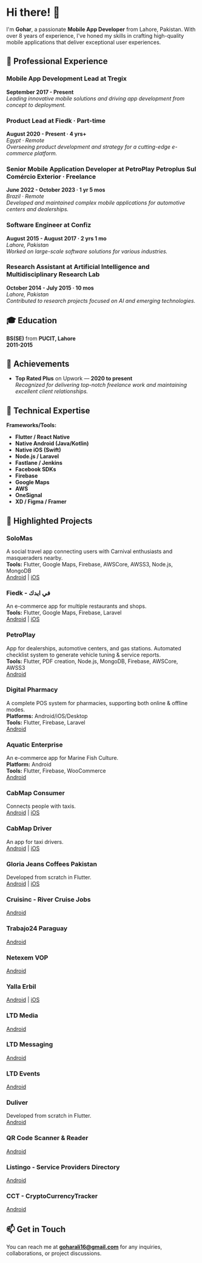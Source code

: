 # Hi there! 👋

I'm **Gohar**, a passionate **Mobile App Developer** from Lahore, Pakistan. With over 8 years of experience, I've honed my skills in crafting high-quality mobile applications that deliver exceptional user experiences.

## 💼 Professional Experience

### **Mobile App Development Lead** at **Tregix**  
**September 2017 - Present**  
*Leading innovative mobile solutions and driving app development from concept to deployment.*

### **Product Lead** at **Fiedk** · Part-time  
**August 2020 - Present · 4 yrs+**  
*Egypt · Remote*  
*Overseeing product development and strategy for a cutting-edge e-commerce platform.*

### **Senior Mobile Application Developer** at **PetroPlay Petroplus Sul Comércio Exterior** · Freelance  
**June 2022 - October 2023 · 1 yr 5 mos**  
*Brazil · Remote*  
*Developed and maintained complex mobile applications for automotive centers and dealerships.*

### **Software Engineer** at **Confiz**  
**August 2015 - August 2017 · 2 yrs 1 mo**  
*Lahore, Pakistan*  
*Worked on large-scale software solutions for various industries.*

### **Research Assistant** at **Artificial Intelligence and Multidisciplinary Research Lab**  
**October 2014 - July 2015 · 10 mos**  
*Lahore, Pakistan*  
*Contributed to research projects focused on AI and emerging technologies.*

## 🎓 Education

**BS(SE)** from **PUCIT, Lahore**  
**2011-2015**

## 🌟 Achievements

- **Top Rated Plus** on Upwork — **2020 to present**  
*Recognized for delivering top-notch freelance work and maintaining excellent client relationships.*

## 🔧 Technical Expertise

**Frameworks/Tools:**

- **Flutter / React Native**
- **Native Android (Java/Kotlin)**
- **Native iOS (Swift)**
- **Node.js / Laravel**
- **Fastlane / Jenkins**
- **Facebook SDKs**
- **Firebase**
- **Google Maps**
- **AWS**
- **OneSignal**
- **XD / Figma / Framer**

## 📱 Highlighted Projects

### **SoloMas**  
A social travel app connecting users with Carnival enthusiasts and masqueraders nearby.  
**Tools:** Flutter, Google Maps, Firebase, AWSCore, AWSS3, Node.js, MongoDB  
[Android](https://tinyurl.com/solomas-and) | [iOS](https://tinyurl.com/solomas-ios)

### **Fiedk - في ايدك**  
An e-commerce app for multiple restaurants and shops.  
**Tools:** Flutter, Google Maps, Firebase, Laravel  
[Android](https://tinyurl.com/fiedkAndroid) | [iOS](https://tinyurl.com/fiedkios)

### **PetroPlay**  
App for dealerships, automotive centers, and gas stations. Automated checklist system to generate vehicle tuning & service reports.  
**Tools:** Flutter, PDF creation, Node.js, MongoDB, Firebase, AWSCore, AWSS3  
[Android](https://play.google.com/store/apps/details?id=com.petroplay.petroplus&hl=en)

### **Digital Pharmacy**  
A complete POS system for pharmacies, supporting both online & offline modes.  
**Platforms:** Android/iOS/Desktop  
**Tools:** Flutter, Firebase, Laravel  
[Android](https://tinyurl.com/pharmadp)

### **Aquatic Enterprise**  
An e-commerce app for Marine Fish Culture.  
**Platform:** Android  
**Tools:** Flutter, Firebase, WooCommerce  
[Android](https://tinyurl.com/aquaticent)

### **CabMap Consumer**  
Connects people with taxis.  
[Android](https://tinyurl.com/andcab) | [iOS](https://tinyurl.com/usrcab)

### **CabMap Driver**  
An app for taxi drivers.  
[Android](https://tinyurl.com/drvand) | [iOS](https://tinyurl.com/cabdrv)

### **Gloria Jeans Coffees Pakistan**  
Developed from scratch in Flutter.  
[Android](https://tinyurl.com/gjcpandroid) | [iOS](https://tinyurl.com/gjcpios)

### **Cruisinc - River Cruise Jobs**  
[Android](https://tinyurl.com/cruisinc)

### **Trabajo24 Paraguay**  
[Android](https://tinyurl.com/Trabajo24)

### **Netexem VOP**  
[Android](https://tinyurl.com/netexemapp)

### **Yalla Erbil**  
[Android](https://tinyurl.com/yallaerbil) | [iOS](https://tinyurl.com/yallaerbilios)

### **LTD Media**  
[Android](https://tinyurl.com/ltdmedand)

### **LTD Messaging**  
[Android](https://tinyurl.com/ltdmsgand)

### **LTD Events**  
[Android](https://tinyurl.com/ltdevetnsand)

### **Duliver**  
Developed from scratch in Flutter.  
[Android](https://tinyurl.com/duliver-and)

### **QR Code Scanner & Reader**  
[Android](https://tinyurl.com/qrand)

### **Listingo - Service Providers Directory**  
[Android](https://tinyurl.com/listingo-and)

### **CCT - CryptoCurrencyTracker**  
[Android](https://tinyurl.com/ccttracker)

## 📫 Get in Touch

You can reach me at **goharali16@gmail.com** for any inquiries, collaborations, or project discussions.
